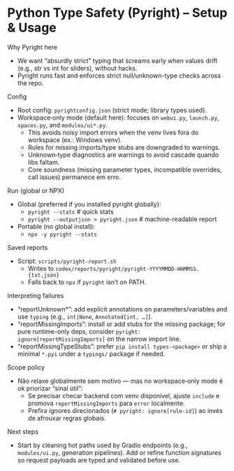 Python Type Safety (Pyright) – Setup & Usage
===========================================

Why Pyright here
- We want “absurdly strict” typing that screams early when values drift (e.g., str vs int for sliders), without hacks.
- Pyright runs fast and enforces strict null/unknown-type checks across the repo.

Config
- Root config: `pyrightconfig.json` (strict mode; library types used).
- Workspace‑only mode (default here): focuses on `webui.py`, `launch.py`, `spaces.py`, and `modules/ui*.py`.
  - This avoids noisy import errors when the venv lives fora do workspace (ex.: Windows venv).
  - Rules for missing imports/type stubs are downgraded to warnings.
  - Unknown‑type diagnostics are warnings to avoid cascade quando libs faltam.
  - Core soundness (missing parameter types, incompatible overrides, call issues) permanece em erro.

Run (global or NPX)
- Global (preferred if you installed pyright globally):
  - `pyright --stats`  # quick stats
  - `pyright --outputjson > pyright.json`  # machine-readable report
- Portable (no global install):
  - `npx -y pyright --stats`

Saved reports
- Script: `scripts/pyright-report.sh`
  - Writes to `codex/reports/pyright/pyright-YYYYMMDD-HHMMSS.{txt,json}`
  - Falls back to `npx` if `pyright` isn’t on PATH.

Interpreting failures
- “reportUnknown*”: add explicit annotations on parameters/variables and use `typing` (e.g., `int|None`, `Annotated[int, …]`).
- “reportMissingImports”: install or add stubs for the missing package; for pure runtime-only deps, consider `pyright: ignore[reportMissingImports]` on the narrow import line.
- “reportMissingTypeStubs”: prefer `pip install types-<package>` or ship a minimal `*.pyi` under a `typings/` package if needed.

Scope policy
- Não relaxe globalmente sem motivo — mas no workspace‑only mode é ok priorizar “sinal útil”:
  - Se precisar checar backend com venv disponível, ajuste `include` e promova `reportMissingImports` para `error` localmente.
  - Prefira ignores direcionados (`# pyright: ignore[rule-id]`) ao invés de afrouxar regras globais.

Next steps
- Start by cleaning hot paths used by Gradio endpoints (e.g., `modules/ui.py`, generation pipelines). Add or refine function signatures so request payloads are typed and validated before use.
